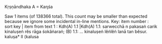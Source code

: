 Kṛṣṇāndhaka A = Kaᶇśa

Saw 1 items (of 138366 total). This count may be smaller than expected because we ignore some incidental in-line mentions.
Key: item number : sort key | item from text
1 : Kdh(A) 1.1 |Kdh(A) 1.1: sarwecchā n pakasaṅ carik kinaluṣeṅ rĕs rāga śokâṅaraṅ; (B) 1.1: ... kinaluṣeṅ lĕṅlĕṅ lanā tan bĕsur.  kaluṣa* II (kalusa
